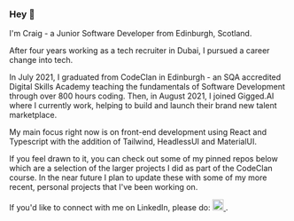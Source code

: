 ### Hey 👋 

I'm Craig - a Junior Software Developer from Edinburgh, Scotland.

After four years working as a tech recruiter in Dubai, I pursued a career change into tech. 

In July 2021, I graduated from CodeClan in Edinburgh - an SQA accredited Digital Skills Academy teaching the fundamentals of Software Development through over 800 hours coding. Then, in August 2021, I joined Gigged.AI where I currently work, helping to build and launch their brand new talent marketplace. 

My main focus right now is on front-end development using React and Typescript with the addition of Tailwind, HeadlessUI and MaterialUI.

If you feel drawn to it, you can check out some of my pinned repos below which are a selection of the larger projects I did as part of the CodeClan course. In the near future I plan to update these with some of my more recent, personal projects that I've been working on.

If you'd like to connect with me on LinkedIn, please do: <a href="http://www.linkedin.com/in/crwils/"><img height="20px" width="20px" src="https://upload.wikimedia.org/wikipedia/commons/c/ce/Linkedin_circle.svg"/> </a>.

<!--
**crwils/crwils** is a ✨ _special_ ✨ repository because its `README.md` (this file) appears on your GitHub profile.

Here are some ideas to get you started:

- 🔭 I’m currently working on ...
- 🌱 I’m currently learning ...
- 👯 I’m looking to collaborate on ...
- 🤔 I’m looking for help with ...
- 💬 Ask me about ...
- 📫 How to reach me: ...
- 😄 Pronouns: ...
- ⚡ Fun fact: ...
-->
